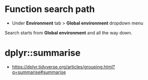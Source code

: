 
# Function search path

  * Under **Environment** tab > **Global environment** dropdown menu

Search starts from **Global environment** and all the way down.

# dplyr::summarise

  * <https://dplyr.tidyverse.org/articles/grouping.html?q=summarise#summarise>